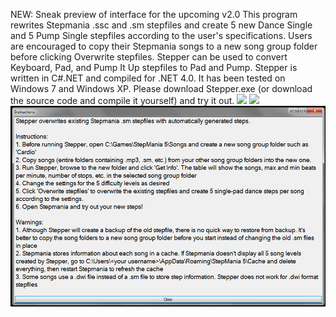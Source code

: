 NEW: Sneak preview of interface for the upcoming v2.0
This program rewrites Stepmania .ssc and .sm stepfiles and create 5 new Dance Single and 5 Pump Single stepfiles according to the user's specifications.
Users are encouraged to copy their Stepmania songs to a new song group folder before clicking Overwrite stepfiles.
Stepper can be used to convert Keyboard, Pad, and Pump It Up stepfiles to Pad and Pump.
Stepper is written in C#.NET and compiled for .NET 4.0. It has been tested on Windows 7 and Windows XP.
Please download Stepper.exe (or download the source code and compile it yourself) and try it out.
<img src=https://cloud.githubusercontent.com/assets/7760769/14581433/0443ac8c-0420-11e6-84df-6f2ce21dc6f2.PNG>
<img src=https://cloud.githubusercontent.com/assets/7760769/14581435/0d0cd5dc-0420-11e6-82f1-0b72033cbaa6.PNG>
<img src=./Stepper_instructions.png>
